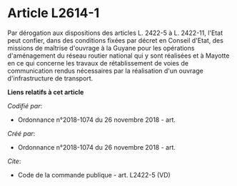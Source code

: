 # Article L2614-1

Par dérogation aux dispositions des articles L. 2422-5 à L. 2422-11, l'Etat peut confier, dans des conditions fixées par
décret en Conseil d'Etat, des missions de maîtrise d'ouvrage à la Guyane pour les opérations d'aménagement du réseau routier
national qui y sont réalisées et à Mayotte en ce qui concerne les travaux de rétablissement de voies de communication rendus
nécessaires par la réalisation d'un ouvrage d'infrastructure de transport.

**Liens relatifs à cet article**

_Codifié par_:

  - Ordonnance n°2018-1074 du 26 novembre 2018 - art.

_Créé par_:

  - Ordonnance n°2018-1074 du 26 novembre 2018 - art.

_Cite_:

  - Code de la commande publique - art. L2422-5 (VD)
